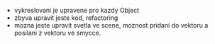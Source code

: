 - vykreslovani je upravene pro kazdy Object
- zbyva upravit jeste kod, refactoring
- mozna jeste upravit svetla ve scene, moznost pridani do vektoru a posilani z vektoru ve smycce.
